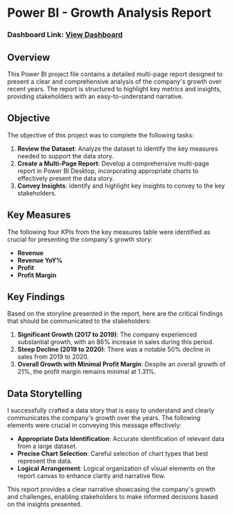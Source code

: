 # Power BI - Growth Analysis Report

### Dashboard Link: [View Dashboard](https://app.powerbi.com/groups/571bb2c8-c6b7-4eb8-b5e0-5495f5330421/reports/f3b99db6-15fb-4db4-8b39-c0269a2c80cd/ReportSection7deeeaddab86ad941047?experience=power-bi)

## Overview

This Power BI project file contains a detailed multi-page report designed to present a clear and comprehensive analysis of the company's growth over recent years. The report is structured to highlight key metrics and insights, providing stakeholders with an easy-to-understand narrative.

## Objective

The objective of this project was to complete the following tasks:

1. **Review the Dataset**: Analyze the dataset to identify the key measures needed to support the data story.
2. **Create a Multi-Page Report**: Develop a comprehensive multi-page report in Power BI Desktop, incorporating appropriate charts to effectively present the data story.
3. **Convey Insights**: Identify and highlight key insights to convey to the key stakeholders.

## Key Measures

The following four KPIs from the key measures table were identified as crucial for presenting the company's growth story:

- **Revenue**
- **Revenue YoY%**
- **Profit**
- **Profit Margin**

## Key Findings

Based on the storyline presented in the report, here are the critical findings that should be communicated to the stakeholders:

1. **Significant Growth (2017 to 2019)**: The company experienced substantial growth, with an 86% increase in sales during this period.
2. **Steep Decline (2019 to 2020)**: There was a notable 50% decline in sales from 2019 to 2020.
3. **Overall Growth with Minimal Profit Margin**: Despite an overall growth of 21%, the profit margin remains minimal at 1.31%.

## Data Storytelling

I successfully crafted a data story that is easy to understand and clearly communicates the company's growth over the years. The following elements were crucial in conveying this message effectively:

- **Appropriate Data Identification**: Accurate identification of relevant data from a large dataset.
- **Precise Chart Selection**: Careful selection of chart types that best represent the data.
- **Logical Arrangement**: Logical organization of visual elements on the report canvas to enhance clarity and narrative flow.

This report provides a clear narrative showcasing the company's growth and challenges, enabling stakeholders to make informed decisions based on the insights presented.
